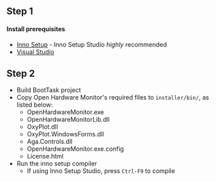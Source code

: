 ## Step 1
#### Install prerequisites
- [Inno Setup](http://www.jrsoftware.org/isdl.php) - Inno Setup Studio _highly_ recommended
- [Visual Studio](https://visualstudio.microsoft.com/downloads/)
## Step 2
- Build BootTask project
- Copy Open Hardware Monitor's required files to `installer/bin/`, as listed below:
  - OpenHardwareMonitor.exe
  - OpenHardwareMonitorLib.dll
  - OxyPlot.dll
  - OxyPlot.WindowsForms.dll
  - Aga.Controls.dll
  - OpenHardwareMonitor.exe.config
  - License.html
- Run the inno setup compiler
  - If using Inno Setup Studio, press `Ctrl-F9` to compile
